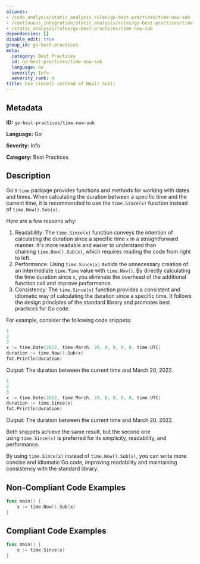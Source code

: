 ```yaml
---
aliases:
- /code_analysis/static_analysis_rules/go-best-practices/time-now-sub
- /continuous_integration/static_analysis/rules/go-best-practices/time-now-sub
- /static_analysis/rules/go-best-practices/time-now-sub
dependencies: []
disable_edit: true
group_id: go-best-practices
meta:
  category: Best Practices
  id: go-best-practices/time-now-sub
  language: Go
  severity: Info
  severity_rank: 4
title: Use Since() instead of Now().Sub()
---
```

<!--  SOURCED FROM https://github.com/DataDog/datadog-static-analyzer-rule-docs -->


## Metadata
**ID:** `go-best-practices/time-now-sub`

**Language:** Go

**Severity:** Info

**Category:** Best Practices

## Description
Go's `time` package provides functions and methods for working with dates and times. When calculating the duration between a specific time and the current time, it is recommended to use the `time.Since(x)` function instead of `time.Now().Sub(x)`.

Here are a few reasons why:

1.  Readability: The `time.Since(x)` function conveys the intention of calculating the duration since a specific time `x` in a straightforward manner. It's more readable and easier to understand than chaining `time.Now().Sub(x)`, which requires reading the code from right to left.
2.  Performance: Using `time.Since(x)` avoids the unnecessary creation of an intermediate `time.Time` value with `time.Now()`. By directly calculating the time duration since `x`, you eliminate the overhead of the additional function call and improve performance.
3.  Consistency: The `time.Since(x)` function provides a consistent and idiomatic way of calculating the duration since a specific time. It follows the design principles of the standard library and promotes best practices for Go code.

For example, consider the following code snippets:

```go
1
2
3
x := time.Date(2022, time.March, 20, 0, 0, 0, 0, time.UTC)
duration := time.Now().Sub(x)
fmt.Println(duration)
```

Output: The duration between the current time and March 20, 2022.

```go
1
2
3
x := time.Date(2022, time.March, 20, 0, 0, 0, 0, time.UTC)
duration := time.Since(x)
fmt.Println(duration)
```

Output: The duration between the current time and March 20, 2022.

Both snippets achieve the same result, but the second one using `time.Since(x)` is preferred for its simplicity, readability, and performance.

By using `time.Since(x)` instead of `time.Now().Sub(x)`, you can write more concise and idiomatic Go code, improving readability and maintaining consistency with the standard library.


## Non-Compliant Code Examples
```go
func main() {
    x := time.Now().Sub(x)
}
```

## Compliant Code Examples
```go
func main() {
    x := time.Since(x)
}
```
